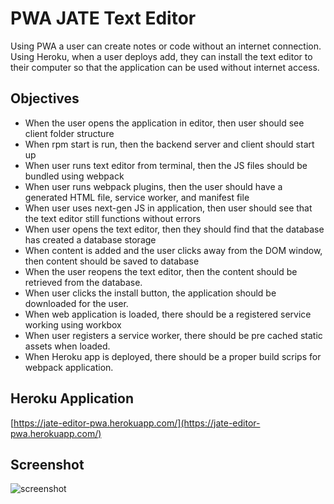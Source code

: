 # PWA JATE Text Editor
Using PWA a user can create notes or code without an internet connection.  Using Heroku, when a user deploys add, they can install the text editor to their computer so that the application can be used without internet access.

## Objectives

 - When the user opens the application in editor, then user should see client folder structure
 - When rpm start is run, then the backend server and client should start up
 - When user runs text editor from terminal, then the JS files should be bundled using webpack
 - When user runs webpack plugins, then the user should have a generated HTML file, service worker, and manifest file
 - When user uses next-gen JS in application, then user should see that the text editor still functions without errors
 - When user opens the text editor, then they should find that the database has created a database storage
 - When content is added and the user clicks away from the DOM window, then content should be saved to database
 - When the user reopens the text editor, then the content should be retrieved from the database.
 - When user clicks the install button, the application should be downloaded for the user.
 - When web application is loaded, there should be a registered service working using workbox
 - When user registers a service worker, there should be pre cached static assets when loaded.
 - When Heroku app is deployed, there should be a proper build scrips for webpack application.

## Heroku Application
[https://jate-editor-pwa.herokuapp.com/](https://jate-editor-pwa.herokuapp.com/)


## Screenshot
![screenshot](./img/screenshot)